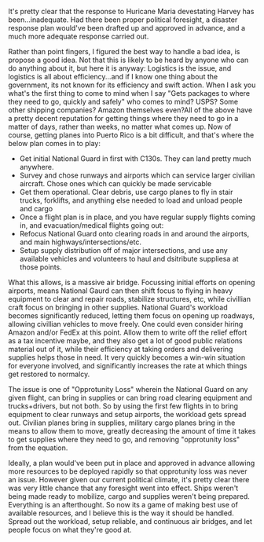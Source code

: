 <p> It's pretty clear that the response to Huricane Maria devestating Harvey has been...inadequate. Had there been proper political foresight, 
a disaster response plan would've been drafted up and approved in advance, and a much more adequate response carried out. </p>

<p> Rather than point fingers, I figured the best way to handle a bad idea, is propose a good idea. Not that this is likely to be heard by 
anyone who can do anything about it, but here it is anyway: Logistics is the issue, and logistics is all about efficiency...and if I know one 
thing about the government, its not known for its efficiency and swift action. When I ask you what's the first thing to come to mind when I 
say "Gets packages to where they need to go, quickly and safely" who comes to mind? USPS? Some other shipping companies? Amazon themselves even?All of the above have a pretty decent reputation for getting things where they need to go in a matter of days, rather than weeks, no matter what comes up. Now of course, getting planes into Puerto Rico is a bit difficult, and that's where the below plan comes in to play: </p> 


- Get initial National Guard in first with C130s. They can land pretty much anywhere. 
- Survey and chose runways and airports which can service larger civilian aircraft. Chose ones which can quickly be made servicable
- Get them operational. Clear debris, use cargo planes to fly in stair trucks, forklifts, and anything else needed to load and unload people and cargo
- Once a flight plan is in place, and you have regular supply flights coming in, and evacuation/medical flights going out:
- Refocus National Guard onto clearing roads in and around the airports, and main highways/intersections/etc. 
- Setup supply distribution off of major intersections, and use any available vehicles and volunteers to haul and dsitribute suppliesa at those points. 

<p> What this allows, is a massive air bridge. Focussing initial efforts on opening airports, means National Gaurd can then shift focus to flying in heavy equipment to clear and repair roads, stabilize structures, etc, while civillian craft focus on bringing in other supplies. National Guard's workload becomes significantly reduced, letting them focus on opening up roadways, allowing civillian vehicles to move freely. One could even consider hiring Amazon and/or FedEx at this point. Allow them to write off the relief effort as a tax incentive maybe, and they also get a lot of good public relations material out of it, while their efficiency at taking orders and delivering supplies helps those in need. It very quickly becomes a win-win situation for everyone involved, and significantly increases the rate at which things get restored to normalcy.</p> 

<p> The issue is one of "Opprotunity Loss" wherein the National Guard on any given flight, can bring in supplies or can bring road clearing equipment and trucks+drivers, but not both. So by using the first few flights in to bring equipment to clear runways and setup airports, the workload gets spread out. Civilian planes bring in supplies, military cargo planes bring in the means to allow them to move, greatly decreasing the amount of time it takes to get supplies where they need to go, and removing "opprotunity loss" from the equation. </p> 

<p> Ideally, a plan would've been put in place and approved in advance allowing more resources to be deployed rapidly so that opprotunity loss was never an issue. However given our current political climate, it's pretty clear there was very little chance that any foresight went into effect. Ships weren't being made ready to mobilize, cargo and supplies weren't being prepared. Everything is an afterthought. So now its a game of making best use of available resources, and I believe this is the way it should be handled. Spread out the workload, setup reliable, and continuous air bridges, and let people focus on what they're good at.</p>
